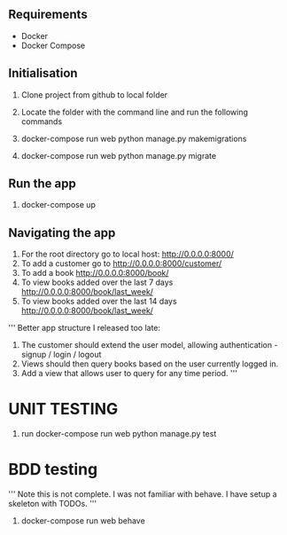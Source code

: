 ## Requirements

* Docker
* Docker Compose

## Initialisation

1. Clone project from github to local folder

2. Locate the folder with the command line and run the following commands

3. docker-compose run web python manage.py makemigrations

4. docker-compose run web python manage.py migrate

## Run the app

1. docker-compose up

## Navigating the app

1. For the root directory go to local host: http://0.0.0.0:8000/
2. To add a customer go to http://0.0.0.0:8000/customer/
3. To add a book http://0.0.0.0:8000/book/
4. To view books added over the last 7 days http://0.0.0.0:8000/book/last_week/
5. To view books added over the last 14 days http://0.0.0.0:8000/book/last_week/

'''
Better app structure I released too late:
1. The customer should extend the user model, allowing authentication - signup / login / logout
2. Views should then query books based on the user currently logged in.
3. Add a view that allows user to query for any time period.
'''

# UNIT TESTING

1. run docker-compose run web python manage.py test

# BDD testing

'''
Note this is not complete. I was not familiar with behave. I have setup a skeleton with TODOs.
'''

1. docker-compose run web behave  
